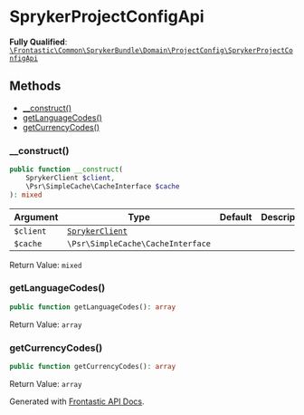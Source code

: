 #  SprykerProjectConfigApi

**Fully Qualified**: [`\Frontastic\Common\SprykerBundle\Domain\ProjectConfig\SprykerProjectConfigApi`](../../../../../src/php/SprykerBundle/Domain/ProjectConfig/SprykerProjectConfigApi.php)

## Methods

* [__construct()](#__construct)
* [getLanguageCodes()](#getlanguagecodes)
* [getCurrencyCodes()](#getcurrencycodes)

### __construct()

```php
public function __construct(
    SprykerClient $client,
    \Psr\SimpleCache\CacheInterface $cache
): mixed
```

Argument|Type|Default|Description
--------|----|-------|-----------
`$client`|[`SprykerClient`](../SprykerClient.md)||
`$cache`|`\Psr\SimpleCache\CacheInterface`||

Return Value: `mixed`

### getLanguageCodes()

```php
public function getLanguageCodes(): array
```

Return Value: `array`

### getCurrencyCodes()

```php
public function getCurrencyCodes(): array
```

Return Value: `array`

Generated with [Frontastic API Docs](https://github.com/FrontasticGmbH/apidocs).
